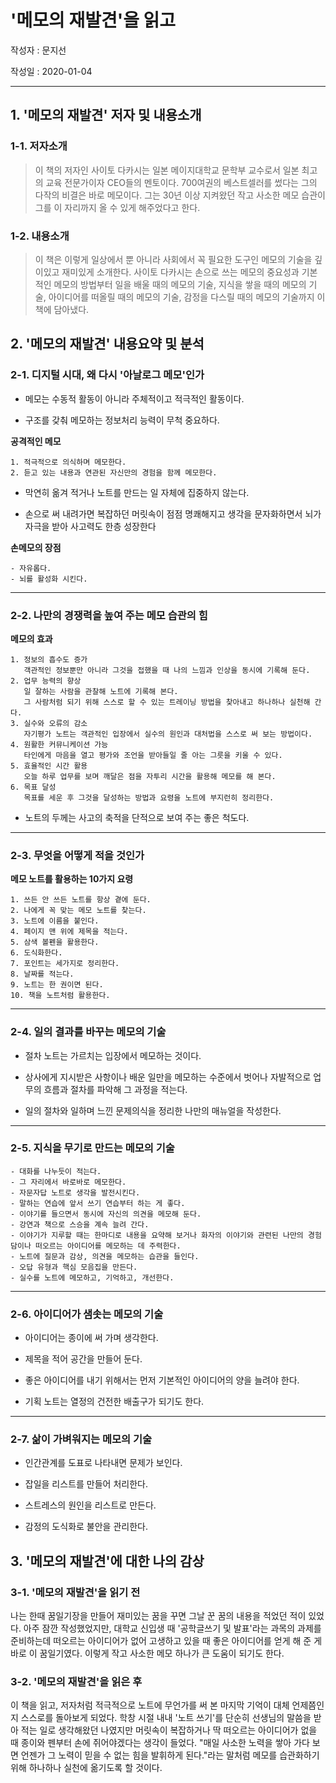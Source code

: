 # '메모의 재발견'을 읽고

작성자 : 문지선

작성일 : 2020-01-04

---

## 1. '메모의 재발견' 저자 및 내용소개

### 1-1. 저자소개

> 이 책의 저자인 사이토 다카시는 일본 메이지대학교 문학부 교수로서 일본 최고의 교육 전문가이자 CEO들의 멘토이다. 700여권의 베스트셀러를 썼다는 그의 다작의 비결은 바로 메모이다. 그는 30년 이상 지켜왔던 작고 사소한 메모 습관이 그를 이 자리까지 올 수 있게 해주었다고 한다.

### 1-2. 내용소개

> 이 책은 이렇게 일상에서 뿐 아니라 사회에서 꼭 필요한 도구인 메모의 기술을 깊이있고 재미있게 소개한다. 사이토 다카시는 손으로 쓰는 메모의 중요성과 기본적인 메모의 방법부터 일을 배울 때의 메모의 기술, 지식을 쌓을 때의 메모의 기술, 아이디어를 떠올릴 때의 메모의 기술, 감정을 다스릴 때의 메모의 기술까지 이 책에 담아냈다.



## 2. '메모의 재발견' 내용요약 및 분석

### 2-1. 디지털 시대, 왜 다시 '아날로그 메모'인가

- 메모는 수동적 활동이 아니라 주체적이고 적극적인 활동이다.

- 구조를 갖춰 메모하는 정보처리 능력이 무척 중요하다.

**공격적인 메모**

```
1. 적극적으로 의식하며 메모한다.
2. 듣고 있는 내용과 연관된 자신만의 경험을 함께 메모한다.
```

- 막연히 옮겨 적거나 노트를 만드는 일 자체에 집중하지 않는다.

- 손으로 써 내려가면 복잡하던 머릿속이 점점 명쾌해지고 생각을 문자화하면서 뇌가 자극을 받아 사고력도 한층 성장한다

**손메모의 장점**

```
- 자유롭다.
- 뇌를 활성화 시킨다.
```

---

### 2-2. 나만의 경쟁력을 높여 주는 메모 습관의 힘

**메모의 효과**

```
1. 정보의 흡수도 증가
   객관적인 정보뿐만 아니라 그것을 접했을 때 나의 느낌과 인상을 동시에 기록해 둔다.
2. 업무 능력의 향상
   일 잘하는 사람을 관찰해 노트에 기록해 본다.
   그 사람처럼 되기 위해 스스로 할 수 있는 트레이닝 방법을 찾아내고 하나하나 실천해 간다.
3. 실수와 오류의 감소
   자기평가 노트는 객관적인 입장에서 실수의 원인과 대처법을 스스로 써 보는 방법이다.
4. 원활한 커뮤니케이션 가능
   타인에게 마음을 열고 평가와 조언을 받아들일 줄 아는 그릇을 키울 수 있다.
5. 효율적인 시간 활용
   오늘 하루 업무를 보며 깨달은 점을 자투리 시간을 활용해 메모를 해 본다.
6. 목표 달성
   목표를 세운 후 그것을 달성하는 방법과 요령을 노트에 부지런히 정리한다.
```

- 노트의 두께는 사고의 축적을 단적으로 보여 주는 좋은 척도다.

---

### 2-3. 무엇을 어떻게 적을 것인가

**메모 노트를 활용하는 10가지 요령**

```
1. 쓰든 안 쓰든 노트를 항상 곁에 둔다.
2. 나에게 꼭 맞는 메모 노트를 찾는다.
3. 노트에 이름을 붙인다.
4. 페이지 맨 위에 제목을 적는다.
5. 삼색 볼펜을 활용한다.
6. 도식화한다.
7. 포인트는 세가지로 정리한다.
8. 날짜를 적는다.
9. 노트는 한 권이면 된다.
10. 책을 노트처럼 활용한다.
```

---

### 2-4. 일의 결과를 바꾸는 메모의 기술

- 절차 노트는 가르치는 입장에서 메모하는 것이다.

- 상사에게 지시받은 사항이나 배운 일만을 메모하는 수준에서 벗어나 자발적으로 업무의 흐름과 절차를 파악해 그 과정을 적는다.

- 일의 절차와 일하며 느낀 문제의식을 정리한 나만의 매뉴얼을 작성한다.

---

### 2-5. 지식을 무기로 만드는 메모의 기술

```
- 대화를 나누듯이 적는다.
- 그 자리에서 바로바로 메모한다.
- 자문자답 노트로 생각을 발전시킨다.
- 말하는 연습에 앞서 쓰기 연습부터 하는 게 좋다.
- 이야기를 들으면서 동시에 자신의 의견을 메모해 둔다.
- 강연과 책으로 스승을 계속 늘려 간다.
- 이야기가 지루할 때는 한마디로 내용을 요약해 보거나 화자의 이야기와 관련된 나만의 경험담이나 떠오르는 아이디어를 메모하는 데 주력한다.
- 노트에 질문과 감상, 의견을 메모하는 습관을 들인다.
- 오답 유형과 핵심 모음집을 만든다.
- 실수를 노트에 메모하고, 기억하고, 개선한다.
```

---

### 2-6. 아이디어가 샘솟는 메모의 기술

- 아이디어는 종이에 써 가며 생각한다.

- 제목을 적어 공간을 만들어 둔다.

- 좋은 아이디어를 내기 위해서는 먼저 기본적인 아이디어의 양을 늘려야 한다.

- 기획 노트는 열정의 건전한 배출구가 되기도 한다.

---

### 2-7. 삶이 가벼워지는 메모의 기술

- 인간관계를 도표로 나타내면 문제가 보인다.

- 잡일을 리스트를 만들어 처리한다.

- 스트레스의 원인을 리스트로 만든다.

- 감정의 도식화로 불안을 관리한다.



## 3. '메모의 재발견'에 대한 나의 감상

### 3-1. '메모의 재발견'을 읽기 전

나는 한때 꿈일기장을 만들어 재미있는 꿈을 꾸면 그날 꾼 꿈의 내용을 적었던 적이 있었다. 아주 잠깐 작성했었지만, 대학교 신입생 때 '공학글쓰기 및 발표'라는 과목의 과제를 준비하는데 떠오르는 아이디어가 없어 고생하고 있을 때 좋은 아이디어를 얻게 해 준 게 바로 이 꿈일기였다. 이렇게 작고 사소한 메모 하나가 큰 도움이 되기도 한다.

### 3-2. '메모의 재발견'을 읽은 후

이 책을 읽고, 저자처럼 적극적으로 노트에 무언가를 써 본 마지막 기억이 대체 언제쯤인지 스스로를 돌아보게 되었다. 학창 시절 내내 '노트 쓰기'를 단순히 선생님의 말씀을 받아 적는 일로 생각해왔던 나였지만 머릿속이 복잡하거나 딱 떠오르는 아이디어가 없을 때 종이와 펜부터 손에 쥐어야겠다는 생각이 들었다. "매일 사소한 노력을 쌓아 가다 보면 언젠가 그 노력이 믿을 수 없는 힘을 발휘하게 된다."라는 말처럼 메모를 습관화하기 위해 하나하나 실천에 옮기도록 할 것이다.

